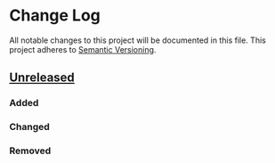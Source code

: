 # Change Log

All notable changes to this project will be documented in this file.
This project adheres to [Semantic Versioning](http://semver.org/).

## [Unreleased]

### Added
### Changed
### Removed

[Unreleased]: https://github.com/cybozu-go/cat-gate/compare/4b825dc642cb6eb9a060e54bf8d69288fbee4904...HEAD
